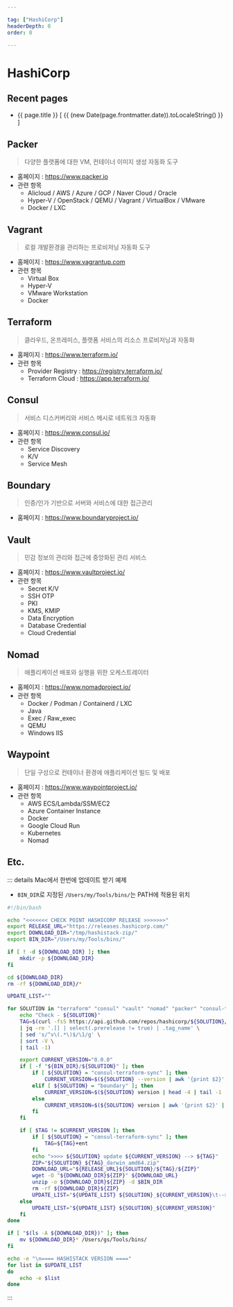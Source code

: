 ```yaml
---

tag: ["HashiCorp"]
headerDepth: 0
order: 0

---
```


# HashiCorp

## Recent pages

<script>
import { defineComponent } from 'vue'
import { usePages } from '@temp/hashicorp'  // pages.js is default filename

export default defineComponent({
  setup() {
    const pages = usePages()
    console.log(pages)
    return { pages }
  },
})
</script>

<ul>
  <li
    v-for="page in pages"
    :key="page.key"
  >
    <RouterLink :to="page.path">{{ page.title }}</RouterLink>
    <span v-if="page.frontmatter.date">
      [ {{ (new Date(page.frontmatter.date)).toLocaleString() }} ]
    </span>
  </li>
</ul>

## Packer
> 다양한 플랫폼에 대한 VM, 컨테이너 이미지 생성 자동화 도구
- 홈페이지 : <https://www.packer.io>
- 관련 항목
    - Alicloud / AWS / Azure / GCP / Naver Cloud / Oracle
    - Hyper-V / OpenStack / QEMU / Vagrant / VirtualBox / VMware
    - Docker / LXC

## Vagrant
> 로컬 개발환경을 관리하는 프로비저닝 자동화 도구
- 홈페이지 : <https://www.vagrantup.com>
- 관련 항목
    - Virtual Box
    - Hyper-V
    - VMware Workstation
    - Docker

## Terraform
> 클라우드, 온프레미스, 플랫폼 서비스의 리소스 프로비저닝과 자동화
- 홈페이지 : <https://www.terraform.io/>
- 관련 항목
    - Provider Registry : <https://registry.terraform.io/>
    - Terraform Cloud : <https://app.terraform.io/>

## Consul
> 서비스 디스커버리와 서비스 메시로 네트워크 자동화
- 홈페이지 : <https://www.consul.io/>
- 관련 항목
    - Service Discovery
    - K/V
    - Service Mesh

## Boundary
> 인증/인가 기반으로 서버와 서비스에 대한 접근관리
- 홈페이지 : <https://www.boundaryproject.io/>

## Vault
> 민감 정보의 관리와 접근에 중앙화된 관리 서비스
- 홈페이지 : <https://www.vaultproject.io/>
- 관련 항목
    - Secret K/V
    - SSH OTP
    - PKI
    - KMS, KMIP
    - Data Encryption
    - Database Credential
    - Cloud Credential

## Nomad
> 애플리케이션 배포와 실행을 위한 오케스트레이터
- 홈페이지 : <https://www.nomadproject.io/>
- 관련 항목
    - Docker / Podman / Containerd / LXC
    - Java
    - Exec / Raw_exec
    - QEMU
    - Windows IIS

## Waypoint
> 단일 구성으로 컨테이너 환경에 애플리케이션 빌드 및 배포
- 홈페이지 : <https://www.waypointproject.io/>
- 관련 항목
    - AWS ECS/Lambda/SSM/EC2
    - Azure Container Instance
    - Docker
    - Google Cloud Run
    - Kubernetes
    - Nomad

## Etc.

::: details Mac에서 한번에 업데이트 받기 예제

- `BIN_DIR`로 지정된 `/Users/my/Tools/bins/`는 PATH에 적용된 위치

```bash
#!/bin/bash

echo "<<<<<<< CHECK POINT HASHICORP RELEASE >>>>>>>"
export RELEASE_URL="https://releases.hashicorp.com/"
export DOWNLOAD_DIR="/tmp/hashistack-zip/"
export BIN_DIR="/Users/my/Tools/bins/"

if [ ! -d ${DOWNLOAD_DIR} ]; then
    mkdir -p ${DOWNLOAD_DIR}
fi

cd ${DOWNLOAD_DIR}
rm -rf ${DOWNLOAD_DIR}/*

UPDATE_LIST=""

for SOLUTION in "terraform" "consul" "vault" "nomad" "packer" "consul-terraform-sync" "waypoint" "boundary"; do
    echo "Check - ${SOLUTION}"
    TAG=$(curl -fsS https://api.github.com/repos/hashicorp/${SOLUTION}/releases \
    | jq -re '.[] | select(.prerelease != true) | .tag_name' \
    | sed 's/^v\(.*\)$/\1/g' \
    | sort -V \
    | tail -1)

    export CURRENT_VERSION="0.0.0"
    if [ -f "${BIN_DIR}/${SOLUTION}" ]; then
        if [ ${SOLUTION} = "consul-terraform-sync" ]; then
            CURRENT_VERSION=$(${SOLUTION} --version | awk '{print $2}' | head -1 | sed 's/v//' | sed 's/+ent//')
        elif [ ${SOLUTION} = "boundary" ]; then
            CURRENT_VERSION=$(${SOLUTION} version | head -4 | tail -1 | awk '{print $3}')
        else
            CURRENT_VERSION=$(${SOLUTION} version | awk '{print $2}' | head -1 | sed 's/v//')
        fi
    fi

    if [ $TAG != $CURRENT_VERSION ]; then
        if [ ${SOLUTION} = "consul-terraform-sync" ]; then
            TAG=${TAG}+ent
        fi
        echo ">>>> ${SOLUTION} update ${CURRENT_VERSION} --> ${TAG}"
        ZIP="${SOLUTION}_${TAG}_darwin_amd64.zip"
        DOWNLOAD_URL="${RELEASE_URL}${SOLUTION}/${TAG}/${ZIP}"
        wget -O "${DOWNLOAD_DIR}${ZIP}" ${DOWNLOAD_URL}
        unzip -o ${DOWNLOAD_DIR}${ZIP} -d $BIN_DIR
        rm -rf ${DOWNLOAD_DIR}${ZIP} 
        UPDATE_LIST="${UPDATE_LIST} ${SOLUTION}_${CURRENT_VERSION}\t-->>\t${SOLUTION}_${TAG}"
    else
        UPDATE_LIST="${UPDATE_LIST} ${SOLUTION}_${CURRENT_VERSION}"
    fi
done

if [ "$(ls -A ${DOWNLOAD_DIR})" ]; then
    mv ${DOWNLOAD_DIR}* /Users/gs/Tools/bins/
fi

echo -e "\n==== HASHISTACK VERSION ===="
for list in $UPDATE_LIST
do
    echo -e $list
done

```
:::

